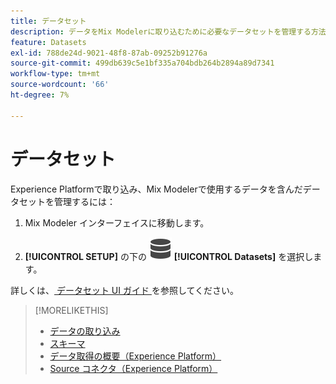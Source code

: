 ```yaml
---
title: データセット
description: データをMix Modelerに取り込むために必要なデータセットを管理する方法を説明します。
feature: Datasets
exl-id: 788de24d-9021-48f8-87ab-09252b91276a
source-git-commit: 499db639c5e1bf335a704bdb264b2894a89d7341
workflow-type: tm+mt
source-wordcount: '66'
ht-degree: 7%

---
```


# データセット

Experience Platformで取り込み、Mix Modelerで使用するデータを含んだデータセットを管理するには：

1. Mix Modeler インターフェイスに移動します。

1. **[!UICONTROL SETUP]** の下の ![Data](/help/assets/icons/Data.svg) **[!UICONTROL Datasets]** を選択します。

詳しくは、[ データセット UI ガイド ](https://experienceleague.adobe.com/docs/experience-platform/catalog/datasets/user-guide.html?lang=ja) を参照してください。

>[!MORELIKETHIS]
>
>* [ データの取り込み ](https://experienceleague.adobe.com/ja/docs/experience-platform/ingestion/home)
>* [スキーマ](schemas.md)
>* [ データ取得の概要（Experience Platform） ](https://experienceleague.adobe.com/ja/docs/experience-platform/ingestion/home)
>* [Source コネクタ（Experience Platform） ](https://experienceleague.adobe.com/ja/docs/experience-platform/sources/home)

